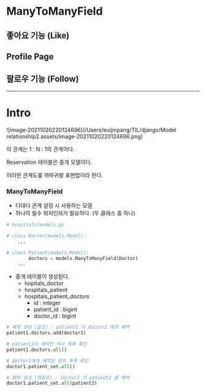 # ManyToManyField

## 좋아요 기능 (Like)

## Profile Page

## 팔로우 기능 (Follow)





---

# Intro

![image-20211020220124696](/Users/euijinpang/TIL/django/Model relationship2.assets/image-20211020220124696.png)

이 관계는 1 : N : 1의 관계이다.

Reservation 테이블은 중개 모델이다.

이러한 관계도를 까마귀발 표현법이라 한다.



### ManyToManyField

- 다대다 관계 설정 시 사용하는 모델
- 하나의 필수 위치인자가 필요하다. (두 클래스 중 하나)

```python
# hospitals/models.py

# class Doctor(models.Model):
  	...

# class Patient(models.Model):
		doctors = models.ManyToManyField(Doctor)
  	...
```

- 중개 테이블이 생성된다.
  - hopitals_doctor
  - hospitals_patient
  - hospitals_patient_doctors
    - id : integer
    - patient_id : bigint
    - doctor_id : bigint

```python
# 예약 생성 (참조) : patient1 이 doctor1 에게 예약
patient1.doctors.add(doctor1)

# patient1이 예약한 의사 목록 확인
patient1.doctors.all()

# doctor1에게 예약된 환자 목록 확인
doctor1.patient_set.all()
```

```python
# 예약 생성 (역참조) : doctor1 이 patient2 를 예약
doctor1.patient_set.all(patient2)
```

